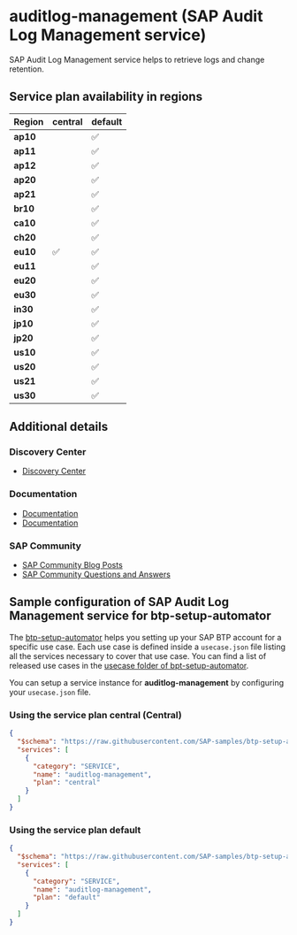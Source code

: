 # auditlog-management (SAP Audit Log Management service)

SAP Audit Log Management service helps to retrieve logs and change retention.

## Service plan availability in regions

| Region | central | default |
|--------|---------|---------|
|  **ap10** | | ✅ |
|  **ap11** | | ✅ |
|  **ap12** | | ✅ |
|  **ap20** | | ✅ |
|  **ap21** | | ✅ |
|  **br10** | | ✅ |
|  **ca10** | | ✅ |
|  **ch20** | | ✅ |
|  **eu10** | ✅ | ✅ |
|  **eu11** | | ✅ |
|  **eu20** | | ✅ |
|  **eu30** | | ✅ |
|  **in30** | | ✅ |
|  **jp10** | | ✅ |
|  **jp20** | | ✅ |
|  **us10** | | ✅ |
|  **us20** | | ✅ |
|  **us21** | | ✅ |
|  **us30** | | ✅ |

## Additional details
### Discovery Center

- [Discovery Center](https://discovery-center.cloud.sap/#/serviceCatalog/audit-log-service)

### Documentation

- [Documentation](https://help.sap.com/products/BTP/65de2977205c403bbc107264b8eccf4b/f92c86ab11f6474ea5579d839051c334.html)
- [Documentation](https://help.sap.com/docs/BTP/65de2977205c403bbc107264b8eccf4b/30ece35bac024ca69de8b16bff79c413.html)

### SAP Community

- [SAP Community Blog Posts](https://community.sap.com/search/?ct=blog&q=SAP%20Audit%20Log%20Management%20service)
- [SAP Community Questions and Answers](https://community.sap.com/search/?ct=qa&q=SAP%20Audit%20Log%20Management%20service)

## Sample configuration of **SAP Audit Log Management service** for btp-setup-automator

The [btp-setup-automator](https://github.com/SAP-samples/btp-setup-automator) helps you setting up your SAP BTP account for a specific use case. Each use case is defined inside a `usecase.json` file listing all the services necessary to cover that use case. You can find a list of released use cases in the [usecase folder of bpt-setup-automator](https://github.com/SAP-samples/btp-setup-automator/tree/main/usecases).

You can setup a service instance for **auditlog-management** by configuring your `usecase.json` file.

### Using the service plan **central** (Central)

```json
{
  "$schema": "https://raw.githubusercontent.com/SAP-samples/btp-setup-automator/main/libs/btpsa-usecase.json",
  "services": [
    {
      "category": "SERVICE",
      "name": "auditlog-management",
      "plan": "central"
    }
  ]
}
```

### Using the service plan **default**

```json
{
  "$schema": "https://raw.githubusercontent.com/SAP-samples/btp-setup-automator/main/libs/btpsa-usecase.json",
  "services": [
    {
      "category": "SERVICE",
      "name": "auditlog-management",
      "plan": "default"
    }
  ]
}
```

